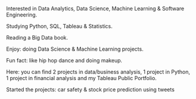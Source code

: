  Interested in Data Analytics, Data Science, Machine Learning & Software Engineering.
 
 Studying Python, SQL, Tableau & Statistics.
 
 Reading a Big Data book.
 
 Enjoy: doing Data Science & Machine Learning projects.
 
 Fun fact: like hip hop dance and doing makeup.
 
 Here: you can find 2 projects in data/business analysis, 1 project in Python, 1 project in financial analysis and my Tableau Public Portfolio.
 
 Started the projects: car safety & stock price prediction using tweets
